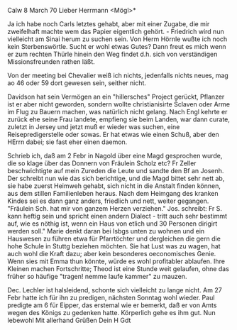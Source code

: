  Calw 8 March 70
Lieber Herrmann <Mögl>*

Ja ich habe noch Carls letztes gehabt, aber mit einer Zugabe, die mir zweifelhaft machte wem das Papier eigentlich gehört. - Friedrich wird nun vielleicht am Sinai herum zu suchen sein. Von Herm Hörnle wußte ich noch kein Sterbenswörtle. Sucht er wohl etwas Gutes? Dann freut es mich wenn er zum rechten Thürle hinein den Weg findet d.h. sich von verständigen Missionsfreunden rathen läßt.

Von der meeting bei Chevalier weiß ich nichts, jedenfalls nichts neues, mag ao 46 oder 59 dort gewesen sein, seither nicht.

Davidson hat sein Vermögen an ein "hillersches" Project gerückt, Pflanzer ist er aber nicht geworden, sondern wollte christianisirte Sclaven oder Arme im Flug zu Bauern machen, was natürlich nicht gelang. Nach Engl kehrte er zurück ehe seine Frau landete, empfieng sie beim Landen, war dann curate, zuletzt in Jersey und jetzt muß er wieder was suchen, eine Reisepredigerstelle oder sowas. Er hat etwas wie einen Schuß, aber den HErrn dabei; sie fast eher einen daemon.

Schrieb ich, daß am 2 Febr in Nagold über eine Magd gesprochen wurde, die so klage über das Donnern von Fräulein Scholz etc? Fr Zeller beschwichtigte auf mein Zureden die Leute und sandte den Bf an Josenh. Der schreibt nun wie das sich berichtige, und die Magd bittet sehr nett ab, sie habe zuerst Heimweh gehabt, sich nicht in die Anstalt finden können, aus dem stillen Familienleben heraus. Nach dem Heimgang des kranken Kindes sei es dann ganz anders, friedlich und nett, weiter gegangen. "Fräulein Sch. hat mir von ganzem Herzen verziehen." Jos. schreibt: Fr S. kann heftig sein und spricht einen andern Dialect - tritt auch sehr bestimmt auf, wie es nöthig ist, wenn ein Haus von etlich und 30 Personen dirigirt werden soll." 
Marie denkt daran bei Isbgs unten zu wohnen und ein Hauswesen zu führen etwa für Pfarrtöchter und dergleichen die gern die hohe Schule in Stuttg beziehen möchten. Sie hat Lust was zu wagen, hat auch wohl die Kraft dazu; aber kein besonderes oeconomisches Genie. Wenn sies mit Emma thun könnte, würde es wohl profitabler ablaufen. Ihre Kleinen machen Fortschritte; Theod ist eine Stunde weit gelaufen, ohne das früher so häufige "tragen! nemme laufe kammer" zu mauzen.

Dec. Lechler ist halsleidend, schonte sich vielleicht zu lange nicht. Am 27 Febr hatte ich für ihn zu predigen, nächsten Sonntag wohl wieder. Paul predigte am 6 für Eipper, das erstemal wie er bemerkt, daß er von Amts wegen des Königs zu gedenken hatte. Körperlich gehe es ihm gut. Nun lebewohl 
Mit allerhand Grüßen
 Dein H Gdt
